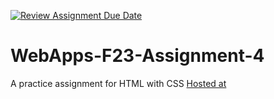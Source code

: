 [![Review Assignment Due Date](https://classroom.github.com/assets/deadline-readme-button-24ddc0f5d75046c5622901739e7c5dd533143b0c8e959d652212380cedb1ea36.svg)](https://classroom.github.com/a/4tKarLeg)
# WebApps-F23-Assignment-4
A practice assignment for HTML with CSS
<a href="https://44-563-webapps-f23.github.io/44563-webapps-f23-assignment4-chandanaannadi/playpart.html">Hosted at</a>
